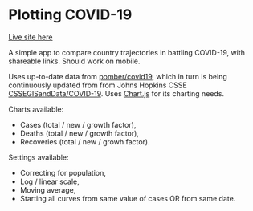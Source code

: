 # Plotting COVID-19

[Live site here](https://rsheptolut.github.io/hiragana/)

A simple app to compare country trajectories in battling COVID-19, with shareable links. Should work on mobile.

Uses up-to-date data from [pomber/covid19](https://github.com/pomber/covid19), which in turn is being continuously updated from from Johns Hopkins CSSE [CSSEGISandData/COVID-19](https://github.com/CSSEGISandData/COVID-19). Uses [Chart.js](https://github.com/chartjs) for its charting needs.

Charts available:
- Cases (total / new / growth factor),
- Deaths (total / new / growth factor),
- Recoveries (total / new / growh factor).

Settings available:
- Correcting for population,
- Log / linear scale,
- Moving average,
- Starting all curves from same value of cases OR from same date.
